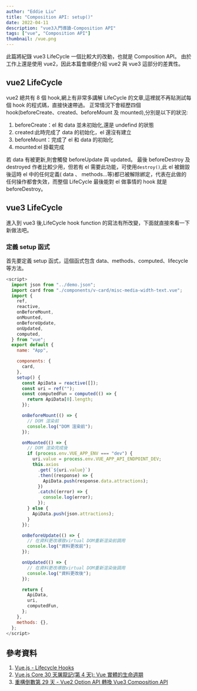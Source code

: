 ```yaml
---
author: "Eddie Liu"
title: "Composition API: setup()"
date: 2022-04-11
description: "vue3入門導讀-Composition API"
tags: ["vue", "Composition API"]
thumbnail: /vue.png
---
```


此篇將紀錄 vue3 LifeCycle 一個比較大的改動，也就是 Composition API。
由於工作上還是使用 vue2，因此本篇會順便介紹 vue2 與 vue3 這部分的差異性。

## vue2 LifeCycle

vue2 總共有 8 個 hook,網上有非常多講解 LifeCycle 的文章,這裡就不再貼測試每個 hook 的程式碼，直接快速帶過。
正常情況下會經歷四個 hook(beforeCreate、created、beforeMount 及 mounted),分別是以下的狀況:

1. beforeCreate：el 和 data 並未初始化,還是 undefind 的狀態
2. created:此時完成了 data 的初始化，el 還沒有建立
3. beforeMount：完成了 el 和 data 的初始化
4. mounted:el 掛載完成

若 data 有被更新,則會觸發 beforeUpdate 與 updated。
最後 beforeDestroy 及 destroyed 作者比較少用，但若有 el 需要此功能，可使用`destroy()`,此 el 被銷毀後這時 el 中的任何定義( data 、 methods...等)都已被解除綁定，代表在此做的任何操作都會失效，而整個 LifeCycle 最後能對 el 做事情的 hook 就是 beforeDestroy。

## vue3 LifeCycle

進入到 vue3 後,LifeCycle hook function 的寫法有所改變，下面就直接來看一下新做法吧。

### 定義 setup 函式

首先要定義 setup 函式，這個函式包含 data、methods、computed、lifecycle 等方法。

```js
<script>
  import json from "../demo.json";
  import card from "./components/v-card/misc-media-width-text.vue";
  import {
    ref,
    reactive,
    onBeforeMount,
    onMounted,
    onBeforeUpdate,
    onUpdated,
    computed,
  } from "vue";
  export default {
    name: "App",

    components: {
      card,
    },
    setup() {
      const ApiData = reactive([]);
      const uri = ref("");
      const computedFun = computed(() => {
        return ApiData[0].length;
      });

      onBeforeMount(() => {
        // DOM 渲染前
        console.log("DOM 渲染前");
      });

      onMounted(() => {
        // DOM 渲染完成後
        if (process.env.VUE_APP_ENV === "dev") {
          uri.value = process.env.VUE_APP_API_ENDPOINT_DEV;
          this.axios
            .get(`${uri.value}`)
            .then((response) => {
              ApiData.push(response.data.attractions);
            })
            .catch((error) => {
              console.log(error);
            });
        } else {
          ApiData.push(json.attractions);
        }
      });

      onBeforeUpdate(() => {
        // 在資料更改導致virtual DOM重新渲染前調用
        console.log("資料更改前");
      });

      onUpdated(() => {
        // 在資料更改導致virtual DOM重新渲染後調用
        console.log("資料更改後");
      });

      return {
        ApiData,
        uri,
        computedFun,
      };
    },
    methods: {},
  };
</script>
```

## 參考資料

1. [Vue.js - Lifecycle Hooks](https://vuejs.org/guide/essentials/lifecycle.html)
2. [Vue.js Core 30 天屠龍記(第 4 天): Vue 實體的生命週期](https://ithelp.ithome.com.tw/articles/10202949)
3. [重構倒數第 29 天 - Vue2 Option API 轉換 Vue3 Composition API](https://ithelp.ithome.com.tw/articles/10259305)
